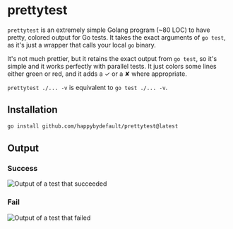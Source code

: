 # prettytest

`prettytest` is an extremely simple Golang program (~80 LOC) to have pretty, colored output for Go tests. It takes the
exact arguments of `go test`, as it's just a wrapper that calls your local `go` binary.

It's not much prettier, but it retains the exact output from `go test`, so it's simple and it works perfectly with
parallel tests. It just colors some lines either green or red, and it adds a ✓ or a ✘ where appropriate.

`prettytest ./... -v` is equivalent to `go test ./... -v`.

## Installation

```sh
go install github.com/happybydefault/prettytest@latest
```

## Output

### Success

![Output of a test that succeeded](assets/success.png "Output of a test that succeeded")

### Fail

![Output of a test that failed](assets/fail.png "Output of a test that failed")
